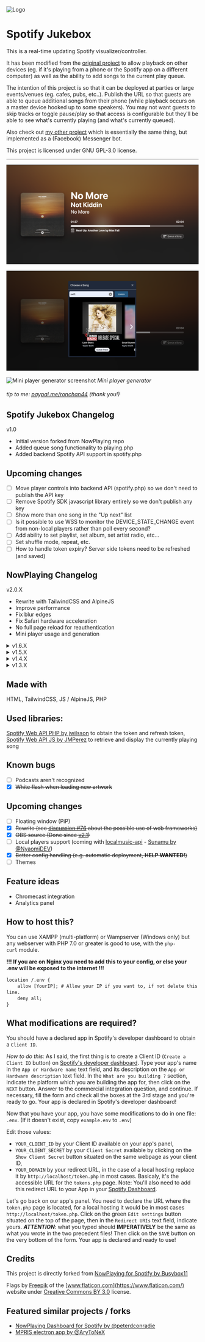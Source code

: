 <img src="https://github.com/busybox11/NowPlaying-for-Spotify/blob/master/assets/images/favicon.png?raw=true" alt="Logo" width="100px" height="100px">

# Spotify Jukebox

This is a real-time updating Spotify visualizer/controller.

It has been modified from the [original project](https://github.com/busybox11/NowPlaying-for-Spotify)
to allow playback on other devices (eg. if it's playing from a phone or the Spotify app on a different computer)
as well as the ability to add songs to the current play queue.

The intention of this project is so that it can be deployed at parties or large events/venues (eg. cafes, pubs, etc..).
Publish the URL so that guests are able to queue additional songs from their phone (while playback occurs on a master
device hooked up to some speakers).
You may not want guests to skip tracks or toggle pause/play so that access is configurable but they'll be able to see
what's currently playing (and what's currently queued).

Also check out [my other project](https://github.com/sirstudly/SpotifyJukebox) which is essentially the same thing, 
but implemented as a (Facebook) Messenger bot.

This project is licensed under GNU GPL-3.0 license.

---

![Website screenshot](screenshots/regular.png)

![Queue Song screenshot](screenshots/queue_song.png)

![Mini player generator screenshot](screenshots/miniplayer.png)
*Mini player generator*

###### tip to me: [paypal.me/ronchan44](https://paypal.me/ronchan44) (thank you!)

## **Spotify Jukebox Changelog**

v1.0
- Initial version forked from NowPlaying repo
- Added queue song functionality to playing.php 
- Added backend Spotify API support in spotify.php

## **Upcoming changes**

- [ ] Move player controls into backend API (spotify.php) so we don't need to publish the API key
- [ ] Remove Spotify SDK javascript library entirely so we don't publish any key
- [ ] Show more than one song in the "Up next" list
- [ ] Is it possible to use WSS to monitor the DEVICE_STATE_CHANGE event from non-local players rather than poll every second?
- [ ] Add ability to set playlist, set album, set artist radio, etc...
- [ ] Set shuffle mode, repeat, etc.
- [ ] How to handle token expiry? Server side tokens need to be refreshed (and saved)

## **NowPlaying Changelog**

v2.0.X

- Rewrite with TailwindCSS and AlpineJS
- Improve performance
- Fix blur edges
- Fix Safari hardware acceleration
- No full page reload for reauthentication
- Mini player usage and generation

<details>
  <summary>v1.6.X</summary>

    - Use of localStorage
    - Added GNU GPL-3.0 license
    - Updated Index page design
    - Updated French and English sentences
    - Compatibility with Dark Reader
    - Better UI consistency / CSS tweaks
    - More languages
    - .env support (thanks @finnie2006!)
</details>

<details>
  <summary>v1.5.X</summary>

    - Added playback support (Premium account should be needed)
    - Added playback information
    - Added pause button (#17)
    - CSS improvements added for better responsive (#15 #16)
    - SEO improvements (#16)
    - Minor CSS improvements
</details>

<details>
  <summary>v1.4.X</summary>

    - Advertisements are recognized
    - Multiple artists are recognized
    - Experimental theme switcher
</details>

<details>
  <summary>v1.3.X</summary>

    - Now playing device name and type is showing
    - Cursor is hidden after a couple of seconds
    - Fullscreen button
</details>

## **Made with**

HTML, TailwindCSS, JS / AlpineJS, PHP

## **Used libraries:**

[Spotify Web API PHP by jwilsson](https://github.com/jwilsson/spotify-web-api-php) to obtain the token and refresh token,
[Spotify Web API JS by JMPerez](https://github.com/jmperez/spotify-web-api-js) to retrieve and display the currently playing song

## **Known bugs**

- [ ] Podcasts aren't recognized
- [X] ~~White flash when loading new artwork~~

## **Upcoming changes**

- [ ] Floating window (PiP)
- [X] ~~Rewrite (see [discussion #76](https://github.com/busybox11/NowPlaying-for-Spotify/discussions/76) about the possible use of web frameworks)~~
- [X] ~~OBS source (Done since [v2.1](https://github.com/busybox11/NowPlaying-for-Spotify/commit/994c52e06881f78f52b4a151fec11376db3edf12))~~
- [ ] Local players support (coming with [localmusic-api](https://github.com/busybox11/localmusic-api/projects) - [Sunamu by @NyaomiDEV](https://github.com/NyaomiDEV/Sunamu))
- [X] ~~Better config handling (e.g. automatic deployment, **HELP WANTED!**)~~
- [ ] Themes

## **Feature ideas**

- Chromecast integration
- Analytics panel

## **How to host this?**

You can use XAMPP (multi-platform) or Wampserver (Windows only) but any webserver with PHP 7.0 or greater is good to use, with the `php-curl` module.

**!!! If you are on Nginx you need to add this to your config, or else your .env will be exposed to the internet !!!**
```
location /.env {
    allow [YourIP]; # Allow your IP if you want to, if not delete this line.
    deny all;
}
```

## **What modifications are required?**

You should have a declared app in Spotify's developer dashboard to obtain a `Client ID`.

*How to do this:*
As I said, the first thing is to create a Client ID (`Create a Client ID` button) on [Spotify's developer dashboard](https://developer.spotify.com/dashboard/applications).
Type your app's name in the `App or Hardware name` text field, and its description on the `App or Hardware description` text field. In the `What are you building ?` section, indicate the platform which you are building the app for, then click on the `NEXT` button. Answer to the commercial integration question, and continue. If necessary, fill the form and check all the boxes at the 3rd stage and you're ready to go. Your app is declared in Spotify's developer dashboard!

Now that you have your app, you have some modifications to do in one file: `.env`.
(If it doesn't exist, copy `example.env` to `.env`)

Edit those values:

- `YOUR_CLIENT_ID` by your Client ID available on your app's panel,
- `YOUR_CLIENT_SECRET` by your `Client Secret` available by clicking on the `Show Client Secret` button situated on the same webpage as your client ID,
- `YOUR_DOMAIN` by your redirect URL, in the case of a local hosting replace it by `http://localhost/token.php` in most cases. Basicaly, it's the accessible URL for the `tokens.php` page. Note: You'll also need to add this redirect URL to your App in your [Spotify Dashboard](https://developer.spotify.com/dashboard).

Let's go back on our app's panel. You need to declare the URL where the `token.php` page is located, for a local hosting it would be in most cases `http://localhost/token.php`. Click on the green `Edit settings` button situated on the top of the page, then in the `Redirect URIs` text field, indicate yours. ***ATTENTION***: what you typed should **IMPERATIVELY** be the same as what you wrote in the two precedent files! Then click on the `SAVE` button on the very bottom of the form. Your app is declared and ready to use!

## **Credits**
This project is directly forked from [NowPlaying for Spotify by Busybox11](https://github.com/busybox11/NowPlaying-for-Spotify)

Flags by [Freepik](https://www.freepik.com/) of the [www.flaticon.com](https://www.flaticon.com/) website under [Creative Commons BY 3.0](http://creativecommons.org/licenses/by/3.0/) license.

## **Featured similar projects / forks**
- [NowPlaying Dashboard for Spotify by @peterdconradie](https://github.com/peterdconradie/Now-Playing-Dashboard-for-Spotify)
- [MPRIS electron app by @AryToNeX](https://github.com/AryToNeX/nowplaying-electron)
